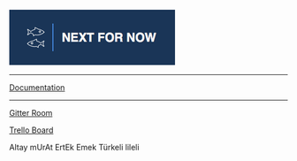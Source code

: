 ![Logo](docs/assets/style/0.png)

---

[Documentation](docs/README.md)

---

[Gitter Room](https://gitter.im/zebrasinpyjamas/nextfornow?utm_source=share-link&utm_medium=link&utm_campaign=share-link)

[Trello Board](https://trello.com/b/i9dJyDiJ/next-for-now)

Altay
mUrAt ErtEk
Emek Türkeli
lileli